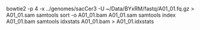bowtie2 -p 4 -x ../genomes/sacCer3 -U ~/Data/BYxRM/fastq/A01_01.fq.gz > A01_01.sam
samtools sort -o A01_01.bam A01_01.sam
samtools index A01_01.bam
samtools idxstats A01_01.bam > A01_01.idxstats